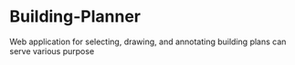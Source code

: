 # Building-Planner
Web application for selecting, drawing, and annotating building plans can serve various purpose
